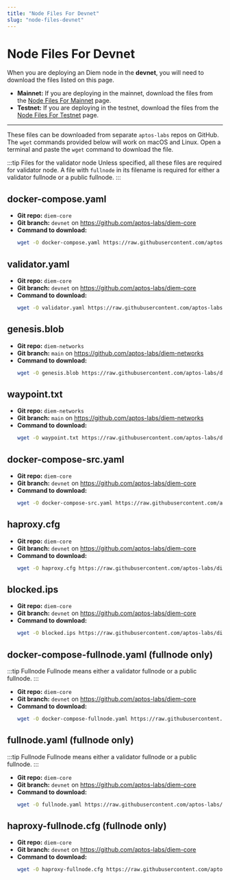 ```yaml
---
title: "Node Files For Devnet"
slug: "node-files-devnet"
---
```


# Node Files For Devnet

When you are deploying an Diem node in the **devnet**, you will need to download the files listed on this page. 

- **Mainnet:** If you are deploying in the mainnet, download the files from the [Node Files For Mainnet](./node-files.md) page.
- **Testnet:** If you are deploying in the testnet, download the files from the [Node Files For Testnet](./node-files-testnet.md) page.

---

These files can be downloaded from separate `aptos-labs` repos on GitHub. The `wget` commands provided below will work on macOS and Linux. Open a terminal and paste the `wget` command to download the file. 

:::tip Files for the validator node
Unless specified, all these files are required for validator node. A file with `fullnode` in its filename is required for either a validator fullnode or a public fullnode.
:::

## docker-compose.yaml

- **Git repo:** `diem-core`
- **Git branch:** `devnet` on https://github.com/aptos-labs/diem-core
- **Command to download:**
    ```bash
    wget -O docker-compose.yaml https://raw.githubusercontent.com/aptos-labs/diem-core/devnet/docker/compose/diem-node/docker-compose.yaml
    ```

## validator.yaml

- **Git repo:** `diem-core`
- **Git branch:** `devnet` on https://github.com/aptos-labs/diem-core
- **Command to download:**
  ```bash
  wget -O validator.yaml https://raw.githubusercontent.com/aptos-labs/diem-core/devnet/docker/compose/diem-node/validator.yaml
  ```

## genesis.blob 

- **Git repo:** `diem-networks`
- **Git branch:** `main` on https://github.com/aptos-labs/diem-networks
- **Command to download:**
  ```bash
  wget -O genesis.blob https://raw.githubusercontent.com/aptos-labs/diem-networks/main/devnet/genesis.blob
  ```

## waypoint.txt

- **Git repo:** `diem-networks`
- **Git branch:** `main` on https://github.com/aptos-labs/diem-networks
- **Command to download:**
  ```bash
  wget -O waypoint.txt https://raw.githubusercontent.com/aptos-labs/diem-networks/main/devnet/waypoint.txt
  ```

## docker-compose-src.yaml

- **Git repo:** `diem-core`
- **Git branch:** `devnet` on https://github.com/aptos-labs/diem-core
- **Command to download:**
  ```bash
  wget -O docker-compose-src.yaml https://raw.githubusercontent.com/aptos-labs/diem-core/devnet/docker/compose/diem-node/docker-compose-src.yaml
  ```

## haproxy.cfg

- **Git repo:** `diem-core`
- **Git branch:** `devnet` on https://github.com/aptos-labs/diem-core
- **Command to download:**
  ```bash
  wget -O haproxy.cfg https://raw.githubusercontent.com/aptos-labs/diem-core/devnet/docker/compose/diem-node/haproxy.cfg
  ```

## blocked.ips 

- **Git repo:** `diem-core`
- **Git branch:** `devnet` on https://github.com/aptos-labs/diem-core
- **Command to download:**
  ```bash
  wget -O blocked.ips https://raw.githubusercontent.com/aptos-labs/diem-core/devnet/docker/compose/diem-node/blocked.ips
  ```

## docker-compose-fullnode.yaml (fullnode only)

:::tip Fullnode 
Fullnode means either a validator fullnode or a public fullnode.
:::

- **Git repo:** `diem-core`
- **Git branch:** `devnet` on https://github.com/aptos-labs/diem-core
- **Command to download:**
  ```bash
  wget -O docker-compose-fullnode.yaml https://raw.githubusercontent.com/aptos-labs/diem-core/devnet/docker/compose/diem-node/docker-compose-fullnode.yaml
  ```

## fullnode.yaml (fullnode only)

:::tip Fullnode 
Fullnode means either a validator fullnode or a public fullnode.
:::

- **Git repo:** `diem-core`
- **Git branch:** `devnet` on https://github.com/aptos-labs/diem-core
- **Command to download:**
  ```bash
  wget -O fullnode.yaml https://raw.githubusercontent.com/aptos-labs/diem-core/devnet/docker/compose/diem-node/fullnode.yaml
  ```

## haproxy-fullnode.cfg (fullnode only)

- **Git repo:** `diem-core`
- **Git branch:** `devnet` on https://github.com/aptos-labs/diem-core
- **Command to download:**
  ```bash
  wget -O haproxy-fullnode.cfg https://raw.githubusercontent.com/aptos-labs/diem-core/devnet/docker/compose/diem-node/haproxy-fullnode.cfg
  ```
